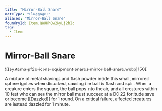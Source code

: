 ```yaml
---
title: "Mirror-Ball Snare"
noteType: ":luggage:"
aliases: "Mirror-Ball Snare"
foundryId: Item.QWUHhQw2NyLj2hIc
tags:
  - Item
---
```


# Mirror-Ball Snare
![[systems-pf2e-icons-equipment-snares-mirror-ball-snare.webp|150]]

A mixture of metal shavings and flash powder inside this small, mirrored sphere ignites when disturbed, causing the ball to flash and spin. When a creature enters the square, the ball pops into the air, and all creatures within 10 feet who can see the mirror ball must succeed at a DC 22 fortitude save or become [[Dazzled]] for 1 round. On a critical failure, affected creatures are instead dazzled for 1 minute.
